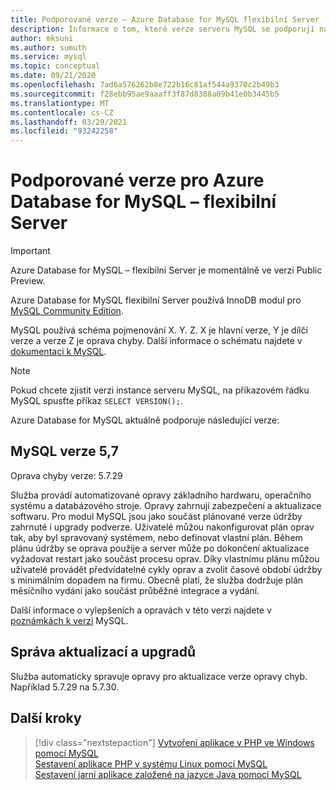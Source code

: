 ```yaml
---
title: Podporované verze – Azure Database for MySQL flexibilní Server
description: Informace o tom, které verze serveru MySQL se podporují na Azure Database for MySQL flexibilním serveru
author: mksuni
ms.author: sumuth
ms.service: mysql
ms.topic: conceptual
ms.date: 09/21/2020
ms.openlocfilehash: 7ad6a576262b8e722b16c81af544a9370c2b49b3
ms.sourcegitcommit: f28ebb95ae9aaaff3f87d8388a09b41e0b3445b5
ms.translationtype: MT
ms.contentlocale: cs-CZ
ms.lasthandoff: 03/29/2021
ms.locfileid: "93242258"
---
```

# <a name="supported-versions-for-azure-database-for-mysql---flexible-server"></a>Podporované verze pro Azure Database for MySQL – flexibilní Server


> [!IMPORTANT]
> Azure Database for MySQL – flexibilní Server je momentálně ve verzi Public Preview.


Azure Database for MySQL flexibilní Server používá InnoDB modul pro [MySQL Community Edition](https://www.mysql.com/products/community/).

MySQL používá schéma pojmenování X. Y. Z. X je hlavní verze, Y je dílčí verze a verze Z je oprava chyby. Další informace o schématu najdete v [dokumentaci k MySQL](https://dev.mysql.com/doc/refman/5.7/en/which-version.html).

> [!NOTE]
> Pokud chcete zjistit verzi instance serveru MySQL, na příkazovém řádku MySQL spusťte příkaz `SELECT VERSION();`.

Azure Database for MySQL aktuálně podporuje následující verze:

## <a name="mysql-version-57"></a>MySQL verze 5,7

Oprava chyby verze: 5.7.29

Služba provádí automatizované opravy základního hardwaru, operačního systému a databázového stroje. Opravy zahrnují zabezpečení a aktualizace softwaru. Pro modul MySQL jsou jako součást plánované verze údržby zahrnuté i upgrady podverze. Uživatelé můžou nakonfigurovat plán oprav tak, aby byl spravovaný systémem, nebo definovat vlastní plán. Během plánu údržby se oprava použije a server může po dokončení aktualizace vyžadovat restart jako součást procesu oprav. Díky vlastnímu plánu můžou uživatelé provádět předvídatelné cykly oprav a zvolit časové období údržby s minimálním dopadem na firmu. Obecně platí, že služba dodržuje plán měsíčního vydání jako součást průběžné integrace a vydání.

Další informace o vylepšeních a opravách v této verzi najdete v [poznámkách k verzi](https://dev.mysql.com/doc/relnotes/mysql/5.7/en/news-5-7-29.html) MySQL.

## <a name="managing-updates-and-upgrades"></a>Správa aktualizací a upgradů
Služba automaticky spravuje opravy pro aktualizace verze opravy chyb. Například 5.7.29 na 5.7.30.

## <a name="next-steps"></a>Další kroky

> [!div class="nextstepaction"]
>[Vytvoření aplikace v PHP ve Windows pomocí MySQL](../../app-service/tutorial-php-mysql-app.md)<br/>
>[Sestavení aplikace PHP v systému Linux pomocí MySQL](../../app-service/tutorial-php-mysql-app.md?pivots=platform-linux%253fpivots%253dplatform-linux)<br/>
>[Sestavení jarní aplikace založené na jazyce Java pomocí MySQL](/azure/developer/java/spring-framework/spring-app-service-e2e?tabs=bash)<br/>